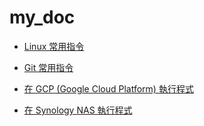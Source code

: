 # my_doc

- [Linux 常用指令](./01_linux/README.md)

- [Git 常用指令](./02_git/README.md)

- [在 GCP (Google Cloud Platform) 執行程式](./03_gcp/README.md)

- [在 Synology NAS 執行程式](./04_synology_nas/README.md)
